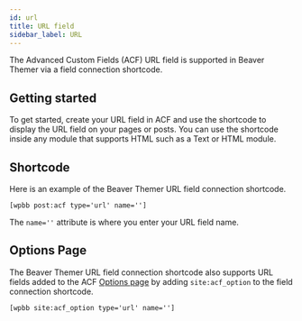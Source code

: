 ```yaml
---
id: url
title: URL field
sidebar_label: URL
---
```


The Advanced Custom Fields (ACF) URL field is supported in Beaver Themer via a field connection shortcode.

## Getting started

To get started, create your URL field in ACF and use the shortcode to display the URL field on your pages or posts. You can use the shortcode inside any module that supports HTML such as a Text or HTML module.

## Shortcode

Here is an example of the Beaver Themer URL field connection shortcode.

```markup
[wpbb post:acf type='url' name='']
```

The `name=''` attribute is where you enter your URL field name.

## Options Page

The Beaver Themer URL field connection shortcode also supports URL fields added to the ACF [Options page](../options-page.md) by adding `site:acf_option` to the field connection shortcode.

```markup
[wpbb site:acf_option type='url' name='']
```
